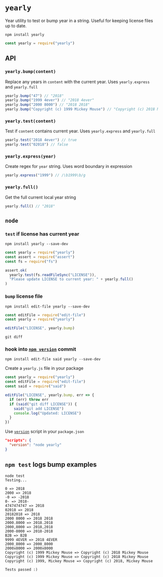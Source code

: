 # `yearly`

Year utility to test or bump year in a string. Useful for keeping license files up to date.

```
npm install yearly
```

```js
const yearly = require("yearly")
```

## API

### `yearly.bump(content)`
Replace any years in `content` with the current year. Uses `yearly.express` and `yearly.full`

```js
yearly.bump("47") // "2018"
yearly.bump("1999 4ever") // "2018 4ever"
yearly.bump("2000 8000") // "2018 2018"
yearly.bump("Copyright (c) 1999 Mickey Mouse") // "Copyright (c) 2018 Mickey Mouse"
```

### `yearly.test(content)`
Test if `content` contains current year. Uses `yearly.express` and `yearly.full`

```js
yearly.test("2018 4ever") // true
yearly.test("02018") // false
```

### `yearly.express(year)`
Create regex for `year` string. Uses word boundary in expression

```js
yearly.express("1999") // /\b1999\b/g
```

### `yearly.full()`
Get the full current local year string

```js
yearly.full() // "2018"
```

## `node`

### `test` if license has current year

```
npm install yearly --save-dev
```

```js
const yearly = require("yearly")
const assert = require("assert")
const fs = require("fs")

assert.ok(
  yearly.test(fs.readFileSync("LICENSE")),
  "Please update LICENSE to current year: " + yearly.full()
)
```

### `bump` license file

```
npm install edit-file yearly --save-dev
```

```js
const editFile = require("edit-file")
const yearly = require("yearly")

editFile("LICENSE", yearly.bump)
```

```
git diff
```

### hook into [`npm version`](https://docs.npmjs.com/cli/version) commit

```
npm install edit-file said yearly --save-dev
```

Create a `yearly.js` file in your package

```js
const yearly = require("yearly")
const editFile = require("edit-file")
const said = require("said")

editFile("LICENSE", yearly.bump, err => {
  if (err) throw err
  if (said("git diff LICENSE")) {
    said("git add LICENSE")
    console.log("Updated: LICENSE")
  }
})
```

Use [`version`](https://docs.npmjs.com/misc/scripts) script in your `package.json`

```json
"scripts": {
  "version": "node yearly"
}
```

## `npm test` logs bump examples

```
node test
Testing...

0 => 2018
2000 => 2018
-0 => -2018
0- => 2018-
4747474747 => 2018
02018 => 2018
20182018 => 2018
2000 8000 => 2018 2018
2000.8000 => 2018.2018
2000,8000 => 2018,2018
2000-8000 => 2018-2018
B2B => B2B
9999 4EVER => 2018 4EVER
2000_8000 => 2000_8000
2000x8000 => 2000x8000
Copyright (c) 1999 Mickey Mouse => Copyright (c) 2018 Mickey Mouse
Copyright (c) 1999 Mickey Mouse => Copyright (c) 2018 Mickey Mouse
Copyright (c) 1999, Mickey Mouse => Copyright (c) 2018, Mickey Mouse

Tests passed :)
```
